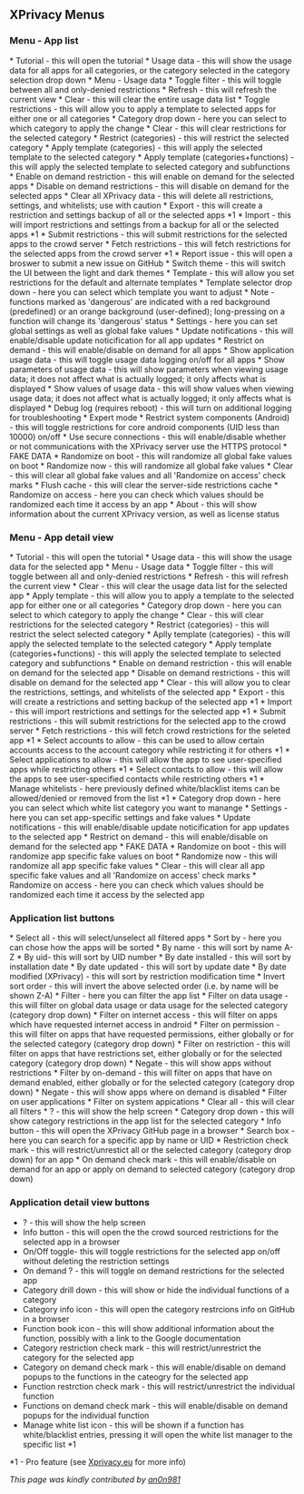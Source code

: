 <h2>XPrivacy Menus</h2>

<h3>Menu - App list</h3>
  * Tutorial - this will open the tutorial
  * Usage data - this will show the usage data for all apps for all categories, or the category selected in the category selection drop down
    * Menu - Usage data
      * Toggle filter - this will toggle between all and only-denied restrictions
      * Refresh - this will refresh the current view
      * Clear - this will clear the entire usage data list
  * Toggle restrictions - this will allow you to apply a template to selected apps for either one or all categories
    * Category drop down - here you can select to which category to apply the change
    * Clear - this will clear restrictions for the selected category
    * Restrict (categories) - this will restrict the selected category
    * Apply template (categories) - this will apply the selected template to the selected category
    * Apply template (categories+functions) - this will apply the selected template to selected category and subfunctions
    * Enable on demand restriction - this will enable on demand for the selected apps
    * Disable on demand restrictions - this will disable on demand for the selected apps
  * Clear all XPrivacy data - this will delete all restrictions, settings, and whitelists; use with caution
  * Export - this will create a restriction and settings backup of all or the selected apps *1
  * Import - this will import restrictions and settings from a backup for all or the selected apps *1
  * Submit restrictions - this will submit restrictions for the selected apps to the crowd server
  * Fetch restrictions - this will fetch restrictions for the selected apps from the crowd server *1
  * Report issue - this will open a broswer to submit a new issue on GitHub
  * Switch theme - this will switch the UI between the light and dark themes
  * Template - this will allow you set restrictions for the default and alternate templates
    * Template selector drop down - here you can select which template you want to adjust
      * Note - functions marked as 'dangerous' are indicated with a red background (predefined) or an orange background (user-defined); long-pressing on a function will change its 'dangerous' status
  * Settings - here you can set global settings as well as global fake values
    * Update notifications - this will enable/disable update noticification for all app updates
    * Restrict on demand - this will enable/disable on demand for all apps
    * Show application usage data - this will toggle usage data logging on/off for all apps
    * Show parameters of usage data - this will show parameters when viewing usage data; it does not affect what is actually logged; it only affects what is displayed
    * Show values of usage data - this will show values when viewing usage data; it does not affect what is actually logged; it only affects what is displayed
    * Debug log (requires reboot) - this will turn on additional logging for troubleshooting
    * Expert mode
      * Restrict system components (Android) - this will toggle restrictions for core android components (UID less than 10000) on/off
      * Use secure connections - this will enable/disable whether or not communications with the XPrivacy server use the HTTPS protocol
    * FAKE DATA
      * Randomize on boot - this will randomize all global fake values on boot
      * Randomize now - this will randomize all global fake values
      * Clear - this will clear all global fake values and all 'Randomize on access' check marks
      * Flush cache - this will clear the server-side restrictions cache
      * Randomize on access - here you can check which values should be randomized each time it access by an app
  * About - this will show information about the current XPrivacy version, as well as license status

<h3>Menu - App detail view</h3>
  * Tutorial - this will open the tutorial
  * Usage data - this will show the usage data for the selected app
    * Menu - Usage data
      * Toggle filter - this will toggle between all and only-denied restrictions
      * Refresh - this will refresh the current view
      * Clear - this will clear the usage data list for the selected app
  * Apply template - this will allow you to apply a template to the selected app for either one or all categories
    * Category drop down - here you can select to which category to apply the change
    * Clear - this will clear restrictions for the selected category
    * Restrict (categories) - this will restrict the select selected category
    * Aplly template (categories) - this will apply the selected template to the selected category
    * Apply template (categories+functions) - this will apply the selected template to selected category and subfunctions
    * Enable on demand restriction - this will enable on demand for the selected app
    * Disable on demand restrictions - this will disable on demand for the selected app
  * Clear - this will allow you to clear the restrictions, settings, and whitelists of the selected app
  * Export - this will create a restrictions and setting backup of the selected app *1
  * Import - this will import restrictions and settings for the selected app *1
  * Submit restrictions - this will submit restrictions for the selected app to the crowd server
  * Fetch restrictions - this will fetch crowd restrictions for the seleted app *1
  * Select accounts to allow - this can be used to allow certain accounts access to the account category while restricting it for others *1
  * Select applications to allow - this will allow the app to see user-specified apps while restricting others *1
  * Select contacts to allow - this will allow the apps to see user-specified contacts while restricting others *1
  * Manage whitelists - here previously defined white/blacklist items can be allowed/denied or removed from the list *1
    * Category drop down - here you can select which white list category you want to manange
  * Settings - here you can set app-specific settings and fake values
    * Update notifications - this will enable/disable update noticification for app updates to the selected app
    * Restrict on demand - this will enable/disable on demand for the selected app
    * FAKE DATA
      * Randomize on boot - this will randomize app specific fake values on boot
      * Randomize now - this will randomize all app specific fake values
      * Clear - this will clear all app specific fake values and all 'Randomize on access' check marks
      * Randomize on access - here you can check which values should be randomized each time it access by the selected app

<h3>Application list buttons</h3>
* Select all - this will select/unselect all filtered apps
* Sort by - here you can chose how the apps will be sorted
  * By name - this will sort by name A-Z
  * By uid- this will sort by UID number
  * By date installed - this will sort by installation date
  * By date updated - this will sort by update date
  * By date modified (XPrivacy) - this will sort by restriction modification time
  * Invert sort order - this will invert the above selected order (i.e. by name will be shown Z-A)
* Filter - here you can filter the app list
  * Filter on data usage - this will filter on global data usage or data usage for the selected category (category drop down)
  * Filter on internet access - this will filter on apps which have requested internet access in android
  * Filter on permission - this will filter on apps that have requested permissions, either globally or for the selected category (category drop down)
  * Filter on restriction - this will filter on apps that have restrictions set, either globally or for the selected category (category drop down)
    * Negate - this will show apps without restrictions
  * Filter by on-demand - this will filter on apps that have on demand enabled, either globally or for the selected category (category drop down)
    * Negate - this will show apps where on demand is disabled
  * Filter on user applications
  * Filter on system appications
  * Clear all - this will clear all filters
* ? - this will show the help screen
* Category drop down - this will show category restrictions in the app list for the selected category
* Info button - this will open the XPrivacy GitHub page in a browser
* Search box - here you can search for a specific app by name or UID
* Restriction check mark - this will restrict/unrestict all or the selected category (category drop down) for an app
* On demand check mark - this will enable/disable on demand for an app or apply on demand to selected category (category drop down)

<h3>Application detail view buttons</h3>

* ? - this will show the help screen
* Info button - this will open the the crowd sourced restrictions for the selected app in a browser
* On/Off toggle- this will toggle restrictions for the selected app on/off without deleting the restriction settings
* On demand ? - this will toggle on demand restrictions for the selected app
* Category drill down - this will show or hide the individual functions of a category
* Category info icon - this will open the category restrcions info on GitHub in a browser
* Function book icon - this will show additional information about the function, possibly with a link to the Google documentation
* Category restriction check mark - this will restrict/unrestrict the category for the selected app
* Category on demand check mark - this will enable/disable on demand popups to the functions in the cateogry for the selected app
* Function restrction check mark - this will restrict/unrestrict the individual function
* Functions on demand check mark - this will enable/disable on demand popups for the individual function
* Manage white list icon - this will be shown if a function has white/blacklist entries, pressing it will open the white list manager to the specific list *1

*1 - Pro feature (see [Xprivacy.eu](http://xprivacy.eu) for more info)

*This page was kindly contributed by [an0n981](https://github.com/an0n981)*

